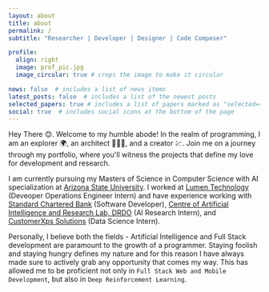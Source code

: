 ```yaml
---
layout: about
title: about
permalink: /
subtitle: "Researcher | Developer | Designer | Code Composer"

profile:
  align: right
  image: prof_pic.jpg
  image_circular: true # crops the image to make it circular

news: false  # includes a list of news items
latest_posts: false  # includes a list of the newest posts
selected_papers: true # includes a list of papers marked as "selected={true}"
social: true  # includes social icons at the bottom of the page
---
```


Hey There 😊. Welcome to my humble abode! In the realm of programming, I am an explorer 🌍, an architect 👷🏿‍♂️, and a creator 💹. Join me on a journey through my portfolio, where you'll witness the projects that define my love for development and research.

I am currently pursuing my Masters of Science in Computer Science with AI specialization at [Arizona State University](). I worked at [Lumen Technology]() (Deveoper Operations Engineer Intern) and have experience working with [Standard Chartered Bank]() (Software Developer), [Centre of Artificial Intelligence and Research Lab, DRDO]() (AI Research Intern), and [CustomerXps Solutions]() (Data Science Intern). 

Personally, I believe both the fields - Artificial Intelligence and Full Stack development are paramount to the growth of a programmer. Staying foolish and staying hungry defines my nature and for this reason I have always made sure to actively grab any opportunity that comes my way. This has allowed me to be proficient not only in `Full Stack Web and Mobile Development`, but also in `Deep Reinforcement Learning`. 